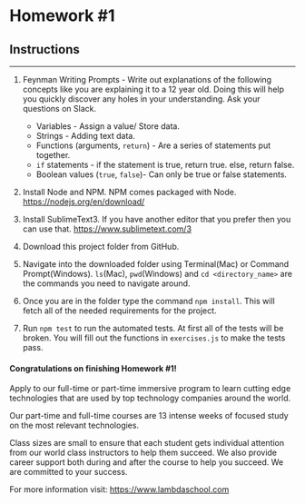 # Homework #1

## Instructions
---
1. Feynman Writing Prompts - Write out explanations of the following concepts like you are explaining it to a 12 year old.  Doing this will help you quickly discover any holes in your understanding.  Ask your questions on Slack.

	* Variables - Assign a value/ Store data.
	* Strings - Adding text data.
	* Functions (arguments, `return`) - Are a series of statements put together.
	* `if` statements - if the statement is true, return true. else, return false.
	* Boolean values (`true`, `false`)- Can only be true or false statements.


2. Install Node and NPM.  NPM comes packaged with Node. https://nodejs.org/en/download/


3. Install SublimeText3.  If you have another editor that you prefer then you can use that. https://www.sublimetext.com/3


4. Download this project folder from GitHub.


5. Navigate into the downloaded folder using Terminal(Mac) or Command Prompt(Windows).  `ls`(Mac), `pwd`(Windows) and `cd <directory_name>` are the commands you need to navigate around.


6. Once you are in the folder type the command `npm install`.  This will fetch all of the needed requirements for the project.


7. Run `npm test` to run the automated tests.  At first all of the tests will be broken.  You will fill out the functions in `exercises.js` to make the tests pass.




#### Congratulations on finishing Homework #1!
Apply to our full-time or part-time immersive program to learn cutting edge technologies that are used by top technology companies around the world.

Our part-time and full-time courses are 13 intense weeks of focused study on the most relevant technologies.  

Class sizes are small to ensure that each student gets individual attention from our world class instructors to help them succeed.  We also provide career support both during and after the course to help you succeed.  We are committed to your success.

For more information visit: https://www.lambdaschool.com
